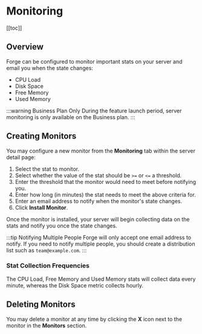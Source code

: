 # Monitoring

[[toc]]

## Overview

Forge can be configured to monitor important stats on your server and email you when the state changes:

- CPU Load
- Disk Space
- Free Memory
- Used Memory

:::warning Business Plan Only
During the feature launch period, server monitoring is only available on the Business plan.
:::

## Creating Monitors

You may configure a new monitor from the **Monitoring** tab within the server detail page:

1. Select the stat to monitor.
2. Select whether the value of the stat should be `>=` or `<=` a threshold.
3. Enter the threshold that the monitor would need to meet before notifying you.
4. Enter how long (in minutes) the stat needs to meet the above criteria for.
5. Enter an email address to notify when the monitor's state changes.
6. Click **Install Monitor**.

Once the monitor is installed, your server will begin collecting data on the stats and notify you once the state changes.

:::tip Notifying Multiple People
Forge will only accept one email address to notify. If you need to notify multiple people, you should create a distribution list such as `team@example.com`.
:::

### Stat Collection Frequencies

The CPU Load, Free Memory and Used Memory stats will collect data every minute, whereas the Disk Space metric collects hourly.

## Deleting Monitors

You may delete a monitor at any time by clicking the **X** icon next to the monitor in the **Monitors** section.
